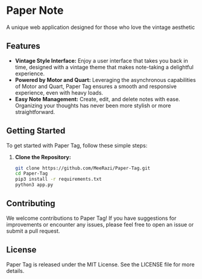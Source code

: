 # Paper Note

A unique web application designed for those who love the vintage aesthetic 

## Features

- **Vintage Style Interface:** Enjoy a user interface that takes you back in time, designed with a vintage theme that makes note-taking a delightful experience.
- **Powered by Motor and Quart:** Leveraging the asynchronous capabilities of Motor and Quart, Paper Tag ensures a smooth and responsive experience, even with heavy loads.
- **Easy Note Management:** Create, edit, and delete notes with ease. Organizing your thoughts has never been more stylish or more straightforward.

## Getting Started

To get started with Paper Tag, follow these simple steps:

1. **Clone the Repository:**
   ```bash
   git clone https://github.com/MeeRazi/Paper-Tag.git
   cd Paper-Tag
   pip3 install -r requirements.txt
   python3 app.py
   ```  
## Contributing

We welcome contributions to Paper Tag! If you have suggestions for improvements or encounter any issues, please feel free to open an issue or submit a pull request.

## License

Paper Tag is released under the MIT License. See the LICENSE file for more details.
